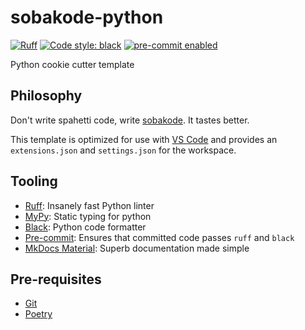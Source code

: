 # sobakode-python

[![Ruff](https://img.shields.io/endpoint?url=https://raw.githubusercontent.com/charliermarsh/ruff/main/assets/badge/v1.json)](https://github.com/charliermarsh/ruff)
[![Code style: black](https://img.shields.io/badge/code%20style-black-000000.svg)](https://github.com/psf/black)
[![pre-commit enabled][pre-commit badge]][pre-commit project]

[pre-commit badge]: https://img.shields.io/badge/pre--commit-enabled-brightgreen?logo=pre-commit&logoColor=white
[pre-commit project]: https://pre-commit.com/

Python cookie cutter template

## Philosophy

Don't write spahetti code, write [sobakode](https://blog.tolki.dev/sobakode/). It tastes better.

This template is optimized for use with [VS Code](https://github.com/python/mypy) and provides an `extensions.json` and `settings.json` for the workspace.

## Tooling

- [Ruff](https://github.com/charliermarsh/ruff): Insanely fast Python linter
- [MyPy](https://github.com/python/mypy): Static typing for python
- [Black](https://github.com/psf/black): Python code formatter
- [Pre-commit](https://pre-commit.com/): Ensures that committed code passes `ruff` and `black`
- [MkDocs Material](https://squidfunk.github.io/mkdocs-material/): Superb documentation made simple

## Pre-requisites

- [Git](https://git-scm.com/)
- [Poetry](https://python-poetry.org/)
